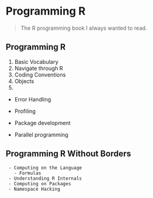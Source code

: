 # Programming R

> The R programming book I always wanted to read.


## Programming R
   1. Basic Vocabulary
   2. Navigate through R
   3. Coding Conventions
   4. Objects
   5. 

   - Error Handling 
   - Profiling

   - Package development

   - Parallel programming


## Programming R Without Borders
     - Computing on the Language
       - Formulas
     - Understanding R Internals
     - Computing on Packages
     - Namespace Hacking
 
